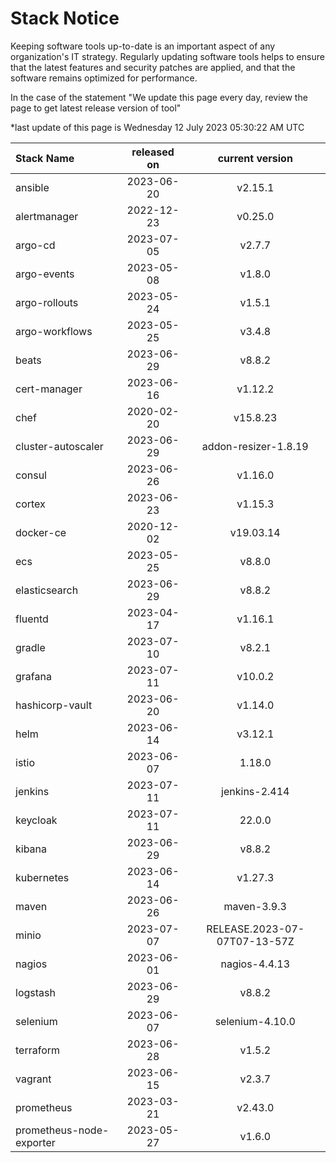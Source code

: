 # Stack Notice  
  

Keeping software tools up-to-date is an important aspect of any organization's IT strategy. Regularly updating software tools helps to ensure that the latest features and security patches are applied, and that the software remains optimized for performance.

In the case of the statement "We update this page every day, review the page to get latest release version of tool"  

*last update of this page is Wednesday 12 July 2023 05:30:22 AM UTC

<center>

| Stack Name | released on    | current version    |
| :----- | :---: | :---: |
|ansible|2023-06-20|v2.15.1|
|alertmanager|2022-12-23|v0.25.0|
|argo-cd|2023-07-05|v2.7.7|
|argo-events|2023-05-08|v1.8.0|
|argo-rollouts|2023-05-24|v1.5.1|
|argo-workflows|2023-05-25|v3.4.8|
|beats|2023-06-29|v8.8.2|
|cert-manager|2023-06-16|v1.12.2|
|chef|2020-02-20|v15.8.23|
|cluster-autoscaler|2023-06-29|addon-resizer-1.8.19|
|consul|2023-06-26|v1.16.0|
|cortex|2023-06-23|v1.15.3|
|docker-ce|2020-12-02|v19.03.14|
|ecs|2023-05-25|v8.8.0|
|elasticsearch|2023-06-29|v8.8.2|
|fluentd|2023-04-17|v1.16.1|
|gradle|2023-07-10|v8.2.1|
|grafana|2023-07-11|v10.0.2|
|hashicorp-vault|2023-06-20|v1.14.0|
|helm|2023-06-14|v3.12.1|
|istio|2023-06-07|1.18.0|
|jenkins|2023-07-11|jenkins-2.414|
|keycloak|2023-07-11|22.0.0|
|kibana|2023-06-29|v8.8.2|
|kubernetes|2023-06-14|v1.27.3|
|maven|2023-06-26|maven-3.9.3|
|minio|2023-07-07|RELEASE.2023-07-07T07-13-57Z|
|nagios|2023-06-01|nagios-4.4.13|
|logstash|2023-06-29|v8.8.2|
|selenium|2023-06-07|selenium-4.10.0|
|terraform|2023-06-28|v1.5.2|
|vagrant|2023-06-15|v2.3.7|
|prometheus|2023-03-21|v2.43.0|
|prometheus-node-exporter|2023-05-27|v1.6.0|

</center>
